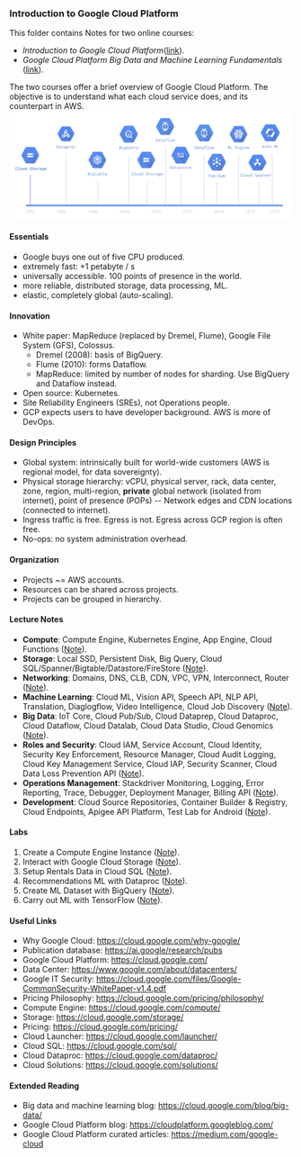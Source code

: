 ### Introduction to Google Cloud Platform
This folder contains Notes for two online courses:
* *Introduction to Google Cloud Platform*([link](https://acloud.guru/learn/gcp-101)).
* *Google Cloud Platform Big Data and Machine Learning Fundamentals* ([link](https://www.coursera.org/learn/gcp-big-data-ml-fundamentals)).

The two courses offer a brief overview of Google Cloud Platform. The objective is to understand what each cloud service does, and its counterpart in AWS.
![alt-text](figs/timeline.png)

#### Essentials
* Google buys one out of five CPU produced.
* extremely fast: +1 petabyte / s
* universally accessible. 100 points of presence in the world.
* more reliable, distributed storage, data processing, ML.
* elastic, completely global (auto-scaling).

#### Innovation
* White paper: MapReduce (replaced by Dremel, Flume), Google File System (GFS), Colossus.
    - Dremel (2008): basis of BigQuery.
    - Flume (2010): forms Dataflow.
    - MapReduce: limited by number of nodes for sharding. Use BigQuery and Dataflow instead.
* Open source: Kubernetes.
* Site Reliability Engineers (SREs), not Operations people.
* GCP expects users to have developer background. AWS is more of DevOps.

#### Design Principles
* Global system: intrinsically built for world-wide customers (AWS is regional model, for data sovereignty).
* Physical storage hierarchy: vCPU, physical server, rack, data center, zone, region, multi-region, **private** global network (isolated from internet), point of presence (POPs) -- Network edges and CDN locations (connected to internet).
* Ingress traffic is free. Egress is not. Egress across GCP region is often free.
* No-ops: no system administration overhead.


#### Organization
* Projects ~= AWS accounts.
* Resources can be shared across projects.
* Projects can be grouped in hierarchy.

#### Lecture Notes
* **Compute**: Compute Engine, Kubernetes Engine, App Engine, Cloud Functions ([Note](101_compute.md)).
* **Storage**: Local SSD, Persistent Disk, Big Query, Cloud SQL/Spanner/Bigtable/Datastore/FireStore ([Note](102_storage.md)).
* **Networking**: Domains, DNS, CLB, CDN, VPC, VPN, Interconnect, Router ([Note](103_networking.md)).
* **Machine Learning**: Cloud ML, Vision API, Speech API, NLP API, Translation, Diaglogflow, Video Intelligence, Cloud Job Discovery ([Note](104_machine_learning.md)).
* **Big Data**: IoT Core, Cloud Pub/Sub, Cloud Dataprep, Cloud Dataproc, Cloud Dataflow, Cloud Datalab, Cloud Data Studio, Cloud Genomics ([Note](105_big_data_analytics.md)).
* **Roles and Security**: Cloud IAM, Service Account, Cloud Identity, Security Key Enforcement, Resource Manager, Cloud Audit Logging, Cloud Key Management Service, Cloud IAP, Security Scanner, Cloud Data Loss Prevention API ([Note](106_IAM.md)).
* **Operations Management**: Stackdriver Monitoring, Logging, Error Reporting, Trace, Debugger, Deployment Manager, Billing API ([Note](107_operations_management.md)).
* **Development**: Cloud Source Repositories, Container Builder & Registry, Cloud Endpoints, Apigee API Platform, Test Lab for Android ([Note](108_dev_API.md)).

#### Labs
1. Create a Compute Engine Instance ([Note](labs/lab_1.md)).
2. Interact with Google Cloud Storage ([Note](labs/lab_2.md)).
3. Setup Rentals Data in Cloud SQL ([Note](labs/lab_3.md)).
4. Recommendations ML with Dataproc ([Note](labs/lab_4.md)).
5. Create ML Dataset with BigQuery ([Note](labs/lab_5.md)).
6. Carry out ML with TensorFlow ([Note](labs/lab_6.md)).

#### Useful Links
* Why Google Cloud: https://cloud.google.com/why-google/
* Publication database: https://ai.google/research/pubs
* Google Cloud Platform: https://cloud.google.com/
* Data Center: https://www.google.com/about/datacenters/
* Google IT Security: https://cloud.google.com/files/Google-CommonSecurity-WhitePaper-v1.4.pdf
* Pricing Philosophy: https://cloud.google.com/pricing/philosophy/
* Compute Engine: https://cloud.google.com/compute/
* Storage: https://cloud.google.com/storage/
* Pricing: https://cloud.google.com/pricing/
* Cloud Launcher: https://cloud.google.com/launcher/
* Cloud SQL: https://cloud.google.com/sql/
* Cloud Dataproc: https://cloud.google.com/dataproc/
* Cloud Solutions: https://cloud.google.com/solutions/

#### Extended Reading
* Big data and machine learning blog: https://cloud.google.com/blog/big-data/
* Google Cloud Platform blog: https://cloudplatform.googleblog.com/
* Google Cloud Platform curated articles: https://medium.com/google-cloud
